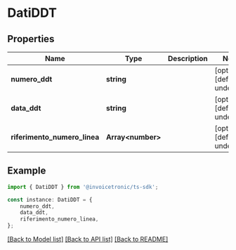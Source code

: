 # DatiDDT


## Properties

Name | Type | Description | Notes
------------ | ------------- | ------------- | -------------
**numero_ddt** | **string** |  | [optional] [default to undefined]
**data_ddt** | **string** |  | [optional] [default to undefined]
**riferimento_numero_linea** | **Array&lt;number&gt;** |  | [optional] [default to undefined]

## Example

```typescript
import { DatiDDT } from '@invoicetronic/ts-sdk';

const instance: DatiDDT = {
    numero_ddt,
    data_ddt,
    riferimento_numero_linea,
};
```

[[Back to Model list]](../README.md#documentation-for-models) [[Back to API list]](../README.md#documentation-for-api-endpoints) [[Back to README]](../README.md)
